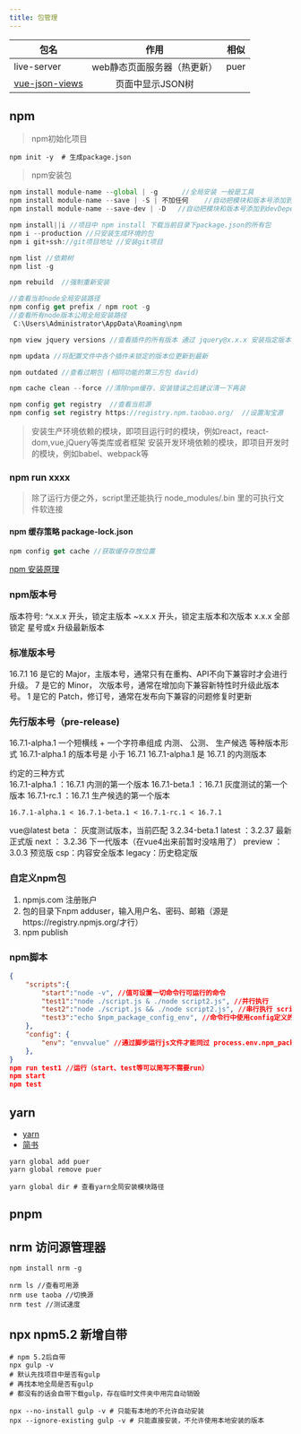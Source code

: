 ```yaml
---
title: 包管理
---
```


| 包名        | 作用                        | 相似|
| ----------- | :-------------------------: |--|
| live-server | web静态页面服务器（热更新） | puer |
| [vue-json-views](https://www.npmjs.com/package/vue-json-views) | 页面中显示JSON树||

## npm
> npm初始化项目
```shell
npm init -y  # 生成package.json
```

> npm安装包
```javascript
npm install module-name --global | -g      //全局安装 一般是工具
npm install module-name --save | -S | 不加任何    //自动把模块和版本号添加到dependencies(生产环境)部分
npm install module-name --save-dev | -D   //自动把模块和版本号添加到devDependencies(开发环境)部分,打包之后就没有用的依赖

npm install||i //项目中 npm install 下载当前目录下package.json的所有包
npm i --production //只安装生成环境的包
npm i git+ssh://git项目地址 //安装git项目

npm list //依赖树
npm list -g

npm rebuild  //强制重新安装

//查看当前node全局安装路径
npm config get prefix / npm root -g
//查看所有node版本公用全局安装路径
 C:\Users\Administrator\AppData\Roaming\npm

npm view jquery versions //查看插件的所有版本 通过 jquery@x.x.x 安装指定版本

npm updata //将配置文件中各个插件未锁定的版本位更新到最新

npm outdated //查看过期包 (相同功能的第三方包 david)

npm cache clean --force //清除npm缓存，安装错误之后建议清一下再装

npm config get registry  //查看当前源
npm config set registry https://registry.npm.taobao.org/  //设置淘宝源

```
> 安装生产环境依赖的模块，即项目运行时的模块，例如react，react-dom,vue,jQuery等类库或者框架
> 安装开发环境依赖的模块，即项目开发时的模块，例如babel、webpack等

### npm run xxxx
> 除了运行方便之外，script里还能执行 node_modules/.bin 里的可执行文件软连接
#### npm 缓存策略 package-lock.json
```javascript
npm config get cache //获取缓存存放位置
```
[npm 安装原理](../../../static/img/npm-package-lock.jpg)

### npm版本号

版本符号:
^x.x.x 开头，锁定主版本
~x.x.x 开头，锁定主版本和次版本
x.x.x  全部锁定
星号或x  升级最新版本

### 标准版本号
16.7.1
    16 是它的 Major，主版本号，通常只有在重构、API不向下兼容时才会进行升级。
     7 是它的 Minor， 次版本号，通常在增加向下兼容新特性时升级此版本号。
     1 是它的 Patch，修订号，通常在发布向下兼容的问题修复时更新
### 先行版本号（pre-release)
16.7.1-alpha.1      一个短横线 + 一个字符串组成
                    内测、 公测、 生产候选 等种版本形式
                    16.7.1-alpha.1 的版本号是 小于 16.7.1
                    16.7.1-alpha.1 是 16.7.1 的内测版本

约定的三种方式                    
    16.7.1-alpha.1 ：16.7.1 内测的第一个版本
    16.7.1-beta.1 ：16.7.1 灰度测试的第一个版本
    16.7.1-rc.1 ：16.7.1 生产候选的第一个版本

    16.7.1-alpha.1 < 16.7.1-beta.1 < 16.7.1-rc.1 < 16.7.1
vue@latest
    beta ： 灰度测试版本，当前匹配 3.2.34-beta.1 
    latest ：3.2.37 最新正式版
    next ： 3.2.36 下一代版本（在vue4出来前暂时没啥用了）
    preview ： 3.0.3 预览版
    csp：内容安全版本
    legacy：历史稳定版


### 自定义npm包
1. npmjs.com 注册账户
2. 包的目录下npm adduser，输入用户名、密码、邮箱（源是https://registry.npmjs.org/才行）
3. npm publish

### npm脚本

```json
{
    "scripts":{ 
        "start":"node -v", //值可设置一切命令行可运行的命令
        "test1":"node ./script.js & ./node script2.js", //并行执行
        "test2":"node ./script.js && ./node script2.js", //串行执行 script.js执行完才会执行2
        "test3":"echo $npm_package_config_env", //命令行中使用config定义的变量
    },
    "config": {
        "env": "envvalue" //通过脚步运行js文件才能同过 process.env.npm_package_config_env 获取到
    },
}
npm run test1 //运行（start、test等可以简写不需要run）
npm start
npm test
```
## yarn
+ [yarn](https://yarn.bootcss.com/docs/usage/)
+ [简书](https://www.jianshu.com/p/59e990b90483)

```shell
yarn global add puer 
yarn global remove puer

yarn global dir # 查看yarn全局安装模块路径
```
## pnpm
## nrm 访问源管理器

```shell
npm install nrm -g

nrm ls //查看可用源
nrm use taoba //切换源
nrm test //测试速度
```

## npx npm5.2 新增自带

```shell
# npm 5.2后自带
npx gulp -v
# 默认先找项目中是否有gulp
# 再找本地全局是否有gulp
# 都没有的话会自带下载gulp，存在临时文件夹中用完自动销毁

npx --no-install gulp -v # 只能有本地的不允许自动安装
npx --ignore-existing gulp -v # 只能直接安装，不允许使用本地安装的版本
```

